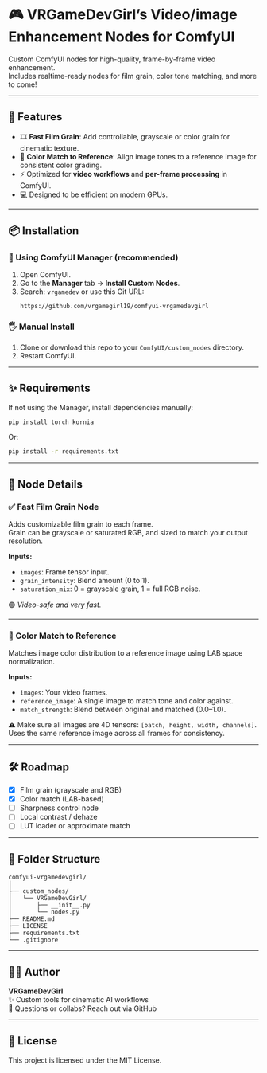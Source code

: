 # 🎮 VRGameDevGirl’s Video/image Enhancement Nodes for ComfyUI

Custom ComfyUI nodes for high-quality, frame-by-frame video enhancement.  
Includes realtime-ready nodes for film grain, color tone matching, and more to come!

---

## 🌟 Features

- 🎞️ **Fast Film Grain**: Add controllable, grayscale or color grain for cinematic texture.
- 🎨 **Color Match to Reference**: Align image tones to a reference image for consistent color grading.
- ⚡ Optimized for **video workflows** and **per-frame processing** in ComfyUI.
- 💻 Designed to be efficient on modern GPUs.

---

## 📦 Installation

### 🧰 Using ComfyUI Manager (recommended)
1. Open ComfyUI.
2. Go to the **Manager** tab → **Install Custom Nodes**.
3. Search: `vrgamedev` or use this Git URL:  
   ```
   https://github.com/vrgamegirl19/comfyui-vrgamedevgirl
   ```

### 🖐️ Manual Install
1. Clone or download this repo to your `ComfyUI/custom_nodes` directory.
2. Restart ComfyUI.

---

## ✨ Requirements

If not using the Manager, install dependencies manually:

```bash
pip install torch kornia
```

Or:

```bash
pip install -r requirements.txt
```

---

## 🧠 Node Details

### ✅ Fast Film Grain Node
Adds customizable film grain to each frame.  
Grain can be grayscale or saturated RGB, and sized to match your output resolution.

**Inputs:**
- `images`: Frame tensor input.
- `grain_intensity`: Blend amount (0 to 1).
- `saturation_mix`: 0 = grayscale grain, 1 = full RGB noise.

🟢 *Video-safe and very fast.*

---

### 🎨 Color Match to Reference
Matches image color distribution to a reference image using LAB space normalization.

**Inputs:**
- `images`: Your video frames.
- `reference_image`: A single image to match tone and color against.
- `match_strength`: Blend between original and matched (0.0–1.0).

⚠️ Make sure all images are 4D tensors: `[batch, height, width, channels]`.  
Uses the same reference image across all frames for consistency.

---

## 🛠️ Roadmap

- [x] Film grain (grayscale and RGB)
- [x] Color match (LAB-based)
- [ ] Sharpness control node
- [ ] Local contrast / dehaze
- [ ] LUT loader or approximate match

---

## 📁 Folder Structure

```
comfyui-vrgamedevgirl/
│
├── custom_nodes/
│   └── VRGameDevGirl/
│       ├── __init__.py
│       └── nodes.py
├── README.md
├── LICENSE
├── requirements.txt
└── .gitignore
```

---

## 🧑‍💻 Author

**VRGameDevGirl**  
✨ Custom tools for cinematic AI workflows  
💌 Questions or collabs? Reach out via GitHub

---

## 📜 License

This project is licensed under the MIT License.
